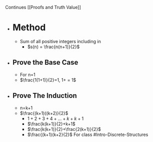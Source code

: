 Continues [[Proofs and Truth Value]]
- # Method
	- Sum of all positive integers including in
		- $s(n) = \frac{n(n+1)}{2}$
- ## Prove the Base Case
	- For n=1
	- $\frac{1(1+1)}{2}=1, 1+ = 1$
- ## Prove The Induction
	- n=k+1
	- $\frac{(k+1)((k+2)}{2}$
		- $1+2+3+4+\dots+k+k+1$
		- $\frac{k(k+1)}{2}+k+1$
		- $\frac{k(k+1)}{2}+\frac{2(k+1)}{2}$
		- $\frac{(k+1)(k+2}{2}$
For class #Intro-Discrete-Structures 